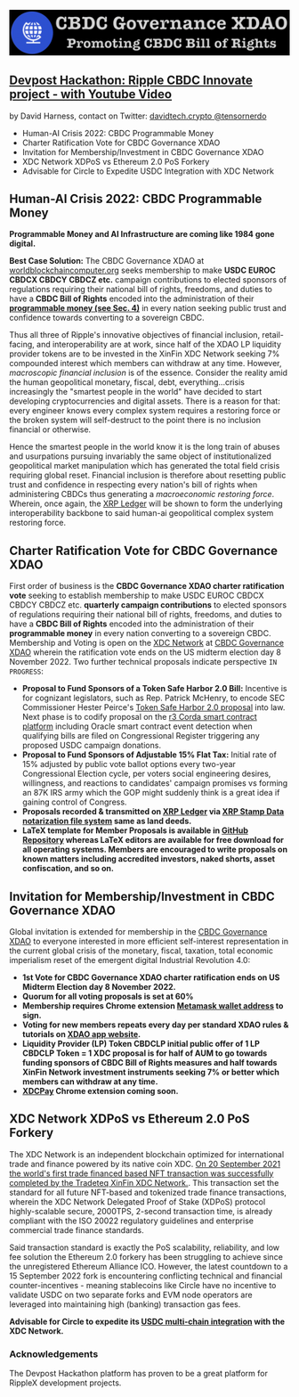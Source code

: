 ![CBDC Governance XDAO Logo](/cbdcgovxdao_logo.png)

## [Devpost Hackathon: Ripple CBDC Innovate project - with Youtube Video](https://devpost.com/software/cbdc-web3-site-hosts-xrpl-hooks-xrp-stamp-smartnfts-network)


by David Harness, contact on Twitter: [davidtech.crypto @tensornerdo](https://twitter.com/tensornerdo)

- Human-AI Crisis 2022:  CBDC Programmable Money
- Charter Ratification Vote for CBDC Governance XDAO
- Invitation for Membership/Investment in CBDC Governance XDAO
- XDC Network XDPoS vs Ethereum 2.0 PoS Forkery
- Advisable for Circle to Expedite USDC Integration with XDC Network

## Human-AI Crisis 2022: CBDC Programmable Money
**Programmable Money and AI Infrastructure are coming like 1984 gone digital.**

**Best Case Solution:** The CBDC Governance XDAO at [worldblockchaincomputer.org](https://worldblockchaincomputer.org) seeks membership to make **USDC EUROC CBDCX CBDCY CBDCZ etc.** campaign contributions to elected sponsors of regulations requiring their national bill of rights, freedoms, and duties to have a **CBDC Bill of Rights** encoded into the administration of their **[programmable money (see Sec. 4)](https://www.federalregister.gov/documents/2022/03/14/2022-05471/ensuring-responsible-development-of-digital-assets)** in every nation seeking public trust and confidence towards converting to a sovereign CBDC. 

Thus all three of Ripple's innovative objectives of financial inclusion, retail-facing, and interoperability are at work, since half of the XDAO LP liquidity provider tokens are to be invested in the XinFin XDC Network seeking 7% compounded interest which members can withdraw at any time. However, *macroscopic financial inclusion* is of the essence. Consider the reality amid the human geopolitical monetary, fiscal, debt, everything...crisis increasingly the "smartest people in the world" have decided to start developing cryptocurrencies and digital assets. There is a reason for that: every engineer knows every complex system requires a restoring force or the broken system will self-destruct to the point there is no inclusion financial or otherwise.

Hence the smartest people in the world know it is the long train of abuses and usurpations pursuing invariably the same object of institutionalized geopolitical market manipulation which has generated the total field crisis requiring global reset. Financial inclusion is therefore about resetting public trust and confidence in respecting every nation's bill of rights when administering CBDCs thus generating a *macroeconomic restoring force*. Wherein, once again, the [XRP Ledger](https://xrpl.org/get-started-using-javascript.html) will be shown to form the underlying interoperability backbone to said human-ai geopolitical complex system restoring force. 

## Charter Ratification Vote for CBDC Governance XDAO
First order of business is the **CBDC Governance XDAO charter ratification vote** seeking to establish membership to make USDC EUROC CBDCX CBDCY CBDCZ etc. **quarterly campaign contributions** to elected sponsors of regulations requiring their national bill of rights, freedoms, and duties to have a **CBDC Bill of Rights** encoded into the administration of their **programmable money** in every nation converting to a sovereign CBDC. Membership and Voting is open on the [XDC Network](https://explorer.xinfin.network) at [CBDC Governance XDAO](https://worldblockchaincomputer.org) wherein the ratification vote ends on the US midterm election day 8 November 2022. Two further technical proposals indicate perspective ```IN PROGRESS```:
- **Proposal to Fund Sponsors of a Token Safe Harbor 2.0 Bill:** Incentive is for cognizant legislators, such as Rep. Patrick McHenry, to encode SEC Commissioner Hester Peirce's [Token Safe Harbor 2.0 proposal](https://www.sec.gov/news/public-statement/peirce-statement-token-safe-harbor-proposal-2.0) into law. Next phase is to codify proposal on the [r3 Corda smart contract platform](https://developer.r3.com/corda/) including Oracle smart contract event detection when qualifying bills are filed on Congressional Register triggering any proposed USDC campaign donations. 
- **Proposal to Fund Sponsors of Adjustable 15% Flat Tax:** Initial rate of 15% adjusted by public vote ballot options every two-year Congressional Election cycle, per voters social engineering desires, willingness, and reactions to candidates' campaign promises vs forming an 87K IRS army which the GOP might suddenly think is a great idea if gaining control of Congress. 
- **Proposals recorded & transmitted on [XRP Ledger](https://livenet.xrpl.org) via [XRP Stamp Data notarization file system](https://xrpstamp.com) same as land deeds.**
- **LaTeX template for Member Proposals is available in [GitHub Repository](https://github.com/ehounder/CBDC-Governance-XDAO-Funds-Sponsors-of-CBDC-Bill-of-Rights) whereas LaTeX editors are available for free download for all operating systems. Members are encouraged to write proposals on known matters including accredited investors, naked shorts, asset confiscation, and so on.**

## Invitation for Membership/Investment in CBDC Governance XDAO
Global invitation is extended for membership in the [CBDC Governance XDAO](https://worldblockchaincomputer.org) to everyone interested in more efficient self-interest representation in the current global crisis of the monetary, fiscal, taxation, total economic imperialism reset of the emergent digital Industrial Revolution 4.0:
- **1st Vote for CBDC Governance XDAO charter ratification ends on US Midterm Election day 8 November 2022.**
- **Quorum for all voting proposals is set at 60%**
- **Membership requires Chrome extension [Metamask wallet address](https://chrome.google.com/webstore/detail/metamask/nkbihfbeogaeaoehlefnkodbefgpgknn) to sign.**
- **Voting for new members repeats every day per standard XDAO rules & tutorials on [XDAO app website](https://www.xdao.app).**
- **Liquidity Provider (LP) Token CBDCLP initial public offer of 1 LP CBDCLP Token = 1 XDC proposal is for half of AUM to go towards funding sponsors of CBDC Bill of Rights measures and half towards XinFin Network investment instruments seeking 7% or better which members can withdraw at any time.**
- **[XDCPay](https://chrome.google.com/webstore/detail/xdcpay/bocpokimicclpaiekenaeelehdjllofo) Chrome extension coming soon.**

## XDC Network XDPoS vs Ethereum 2.0 PoS Forkery
The XDC Network is an independent blockchain optimized for international trade and finance powered by its native coin XDC. [On 20 September 2021 the world's first trade financed based NFT transaction was successfully completed by the Tradeteq XinFin XDC Network.](https://treasury-management.com/news/xinfins-xdc-network-and-tradeteq-launch-worlds-first-trade-finance-based-nft-transaction/). This transaction set the standard for all future NFT-based and tokenized trade finance transactions, wherein the XDC Network Delegated Proof of Stake (XDPoS) protocol highly-scalable secure, 2000TPS, 2-second transaction time, is already compliant with the ISO 20022 regulatory guidelines and enterprise commercial trade finance standards.

Said transaction standard is exactly the PoS scalability, reliability, and low fee solution the Ethereum 2.0 forkery has been struggling to achieve since the unregistered Ethereum Alliance ICO. However, the latest countdown to a 15 September 2022 fork is encountering conflicting technical and financial counter-incentives - meaning stablecoins like Circle have no incentive to validate USDC on two separate forks and EVM node operators are leveraged into maintaining high (banking) transaction gas fees.

**Advisable for Circle to expedite its [USDC multi-chain integration](https://www.circle.com/en/multichain-usdc) with the XDC Network.**

### Acknowledgements
The Devpost Hackathon platform has proven to be a great platform for RippleX development projects. 
